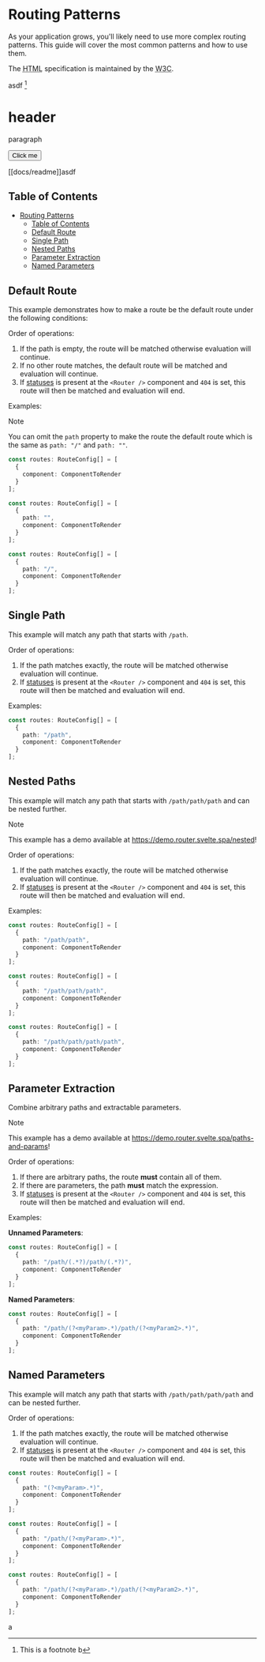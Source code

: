 # Routing Patterns

As your application grows, you'll likely need to use more complex routing patterns. This guide will cover the most common patterns and how to use them.
<p>The <abbr title="Hyper Text Markup Language">HTML</abbr> specification
is maintained by the <abbr title="World Wide Web Consortium">W3C</abbr>.</p>

asdf [^1]

<h1 class="style-me">header</h1>
<p data-toggle="modal">paragraph</p>

[<button>Click me</button>](https://www.google.com)

[[docs/readme]]asdf

## Table of Contents

- [Routing Patterns](#routing-patterns)
  - [Table of Contents](#table-of-contents)
  - [Default Route](#default-route)
  - [Single Path](#single-path)
  - [Nested Paths](#nested-paths)
  - [Parameter Extraction](#parameter-extraction)
  - [Named Parameters](#named-parameters)

## Default Route

This example demonstrates how to make a route be the default route under the following conditions:

Order of operations:

1. If the path is empty, the route will be matched otherwise evaluation will continue.
2. If no other route matches, the default route will be matched and evaluation will continue.
3. If [statuses](./statuses.md) is present at the `<Router />` component and `404` is set, this route will then be matched and evaluation will end.

Examples:

> [!NOTE]
> You can omit the `path` property to make the route the default route which is the
> same as `path: "/"` and `path: ""`.

```ts
const routes: RouteConfig[] = [
  {
    component: ComponentToRender 
  }
];
```

```ts
const routes: RouteConfig[] = [
  {
    path: "",
    component: ComponentToRender 
  }
];
```

```ts
const routes: RouteConfig[] = [
  {
    path: "/",
    component: ComponentToRender 
  }
];
```

## Single Path

This example will match any path that starts with `/path`.

Order of operations:

1. If the path matches exactly, the route will be matched otherwise evaluation will continue.
2. If [statuses](./statuses.md) is present at the `<Router />` component and `404` is set, this route will then be matched and evaluation will end.

Examples:

```ts
const routes: RouteConfig[] = [
  {
    path: "/path",
    component: ComponentToRender 
  }
];
```

## Nested Paths

This example will match any path that starts with `/path/path/path` and can be nested further.

> [!NOTE]
> This example has a demo available at <https://demo.router.svelte.spa/nested>!

Order of operations:

1. If the path matches exactly, the route will be matched otherwise evaluation will continue.
2. If [statuses](./statuses.md) is present at the `<Router />` component and `404` is set, this route will then be matched and evaluation will end.

Examples:

```ts
const routes: RouteConfig[] = [
  {
    path: "/path/path",
    component: ComponentToRender 
  }
];
```

```ts
const routes: RouteConfig[] = [
  {
    path: "/path/path/path",
    component: ComponentToRender 
  }
];
```

```ts
const routes: RouteConfig[] = [
  {
    path: "/path/path/path/path",
    component: ComponentToRender 
  }
];
```

## Parameter Extraction

Combine arbitrary paths and extractable parameters.

> [!NOTE]
> This example has a demo available at <https://demo.router.svelte.spa/paths-and-params>!

Order of operations:

1. If there are arbitrary paths, the route **must** contain all of them.
2. If there are parameters, the path **must** match the expression.
3. If [statuses](./statuses.md) is present at the `<Router />` component and `404` is set, this route will then be matched and evaluation will end.

Examples:

**Unnamed Parameters**:

```ts
const routes: RouteConfig[] = [
  {
    path: "/path/(.*?)/path/(.*?)",
    component: ComponentToRender 
  }
];
```

**Named Parameters**:

```ts
const routes: RouteConfig[] = [
  {
    path: "/path/(?<myParam>.*)/path/(?<myParam2>.*)",
    component: ComponentToRender 
  }
];
```

## Named Parameters

This example will match any path that starts with `/path/path/path/path` and can be nested further.

Order of operations:

1. If the path matches exactly, the route will be matched otherwise evaluation will continue.
2. If [statuses](./statuses.md) is present at the `<Router />` component and `404` is set, this route will then be matched and evaluation will end.

```ts
const routes: RouteConfig[] = [
  {
    path: "(?<myParam>.*)",
    component: ComponentToRender 
  }
];
```

```ts
const routes: RouteConfig[] = [
  {
    path: "/path/(?<myParam>.*)",
    component: ComponentToRender 
  }
];
```

```ts
const routes: RouteConfig[] = [
  {
    path: "/path/(?<myParam>.*)/path/(?<myParam2>.*)",
    component: ComponentToRender 
  }
];
```

a
[^1]: This is a footnote
b
